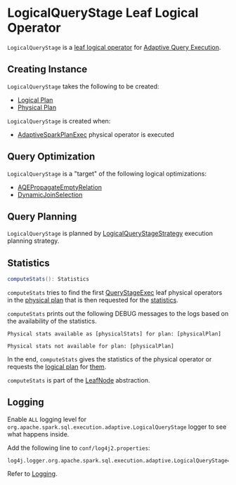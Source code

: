 # LogicalQueryStage Leaf Logical Operator

`LogicalQueryStage` is a [leaf logical operator](../logical-operators/LeafNode.md) for [Adaptive Query Execution](index.md).

## Creating Instance

`LogicalQueryStage` takes the following to be created:

* <span id="logicalPlan"> [Logical Plan](../logical-operators/LogicalPlan.md)
* <span id="physicalPlan"> [Physical Plan](../physical-operators/SparkPlan.md)

`LogicalQueryStage` is created when:

* [AdaptiveSparkPlanExec](../physical-operators/AdaptiveSparkPlanExec.md#replaceWithQueryStagesInLogicalPlan) physical operator is executed

## Query Optimization

`LogicalQueryStage` is a "target" of the following logical optimizations:

* [AQEPropagateEmptyRelation](../logical-optimizations/AQEPropagateEmptyRelation.md)
* [DynamicJoinSelection](../logical-optimizations/DynamicJoinSelection.md)

## Query Planning

`LogicalQueryStage` is planned by [LogicalQueryStageStrategy](../execution-planning-strategies/LogicalQueryStageStrategy.md) execution planning strategy.

## <span id="computeStats"> Statistics

```scala
computeStats(): Statistics
```

`computeStats` tries to find the first [QueryStageExec](../physical-operators/QueryStageExec.md) leaf physical operators in the [physical plan](#physicalPlan) that is then requested for the [statistics](../physical-operators/QueryStageExec.md#computeStats).

`computeStats` prints out the following DEBUG messages to the logs based on the availability of the statistics.

```text
Physical stats available as [physicalStats] for plan: [physicalPlan]
```

```text
Physical stats not available for plan: [physicalPlan]
```

In the end, `computeStats` gives the statistics of the physical operator or requests the [logical plan](#logicalPlan) for [them](../logical-operators/LogicalPlanStats.md#stats).

`computeStats` is part of the [LeafNode](../logical-operators/LeafNode.md#computeStats) abstraction.

## Logging

Enable `ALL` logging level for `org.apache.spark.sql.execution.adaptive.LogicalQueryStage` logger to see what happens inside.

Add the following line to `conf/log4j2.properties`:

```text
log4j.logger.org.apache.spark.sql.execution.adaptive.LogicalQueryStage=ALL
```

Refer to [Logging](../spark-logging.md).
